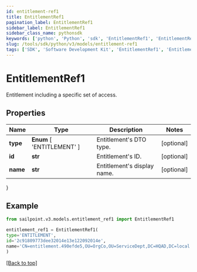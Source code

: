 ```yaml
---
id: entitlement-ref1
title: EntitlementRef1
pagination_label: EntitlementRef1
sidebar_label: EntitlementRef1
sidebar_class_name: pythonsdk
keywords: ['python', 'Python', 'sdk', 'EntitlementRef1', 'EntitlementRef1']
slug: /tools/sdk/python/v3/models/entitlement-ref1
tags: ['SDK', 'Software Development Kit', 'EntitlementRef1', 'EntitlementRef1']
---
```


# EntitlementRef1

Entitlement including a specific set of access.

## Properties

| Name | Type | Description | Notes |
| --- | --- | --- | --- |
| **type** | **Enum** [ 'ENTITLEMENT' ] | Entitlement's DTO type. | [optional] |
| **id** | **str** | Entitlement's ID. | [optional] |
| **name** | **str** | Entitlement's display name. | [optional] |

}

## Example

```python
from sailpoint.v3.models.entitlement_ref1 import EntitlementRef1

entitlement_ref1 = EntitlementRef1(
type='ENTITLEMENT',
id='2c91809773dee32014e13e122092014e',
name='CN=entitlement.490efde5,OU=OrgCo,OU=ServiceDept,DC=HQAD,DC=local'
)

```

[[Back to top]](#)
